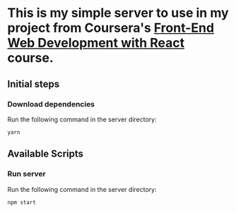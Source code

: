 # This is my simple server to use in my project from Coursera's [Front-End Web Development with React](https://www.coursera.org/learn/front-end-react) course.

## Initial steps

### Download dependencies

Run the following command in the server directory:<br>

`yarn`

## Available Scripts

### Run server

Run the following command in the server directory:

`npm start`
